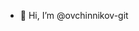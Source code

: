 - 👋 Hi, I’m @ovchinnikov-git


<!---
ovchinnikov-git/ovchinnikov-git is a ✨ special ✨ repository because its `README.md` (this file) appears on your GitHub profile.
You can click the Preview link to take a look at your changes.
--->
